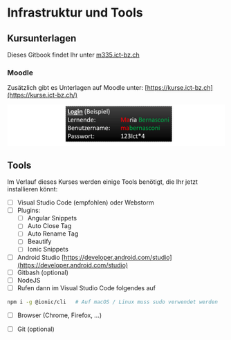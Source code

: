 # Infrastruktur und Tools

## Kursunterlagen <a id="moodle-kurse-ict-bz"></a>

Dieses Gitbook findet Ihr unter [m335.ict-bz.ch](https://m335.ict-bz.ch)

### Moodle

Zusätzlich gibt es Unterlagen auf Moodle unter: [https://kurse.ict-bz.ch](https://kurse.ict-bz.ch/)​‌

![](.gitbook/assets/image%20%289%29.png)

## Tools

Im Verlauf dieses Kurses werden einige Tools benötigt, die Ihr jetzt installieren könnt:

* [ ] Visual Studio Code \(empfohlen\) oder Webstorm
* [ ] Plugins:
  * [ ] Angular Snippets
  * [ ] Auto Close Tag
  * [ ] Auto Rename Tag
  * [ ] Beautify
  * [ ] Ionic Snippets
* [ ] Android Studio  [https://developer.android.com/studio](https://developer.android.com/studio)
* [ ] Gitbash \(optional\)
* [ ] NodeJS 
* [ ] Rufen dann im Visual Studio Code folgendes auf

```bash
npm i -g @ionic/cli   # Auf macOS / Linux muss sudo verwendet werden
```

* [ ] Browser \(Chrome, Firefox, …\)
* [ ] Git \(optional\)



